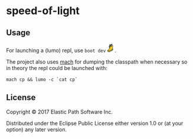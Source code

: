 # speed-of-light

## Usage

For launching a (lumo) repl, use `boot dev`<img width="24px" height="24px" src="https://github.com/boot-clj/boot-clj.github.io/blob/master/assets/images/logos/boot-logo-3.png" alt="Boot Logo"/>.

The project also uses [mach](https://github.com/juxt/mach) for dumping the classpath when necessary so in theory the repl could be launched with:

    mach cp && lumo -c `cat cp`

## License

Copyright © 2017 Elastic Path Software Inc.

Distributed under the Eclipse Public License either version 1.0 or (at
your option) any later version.

